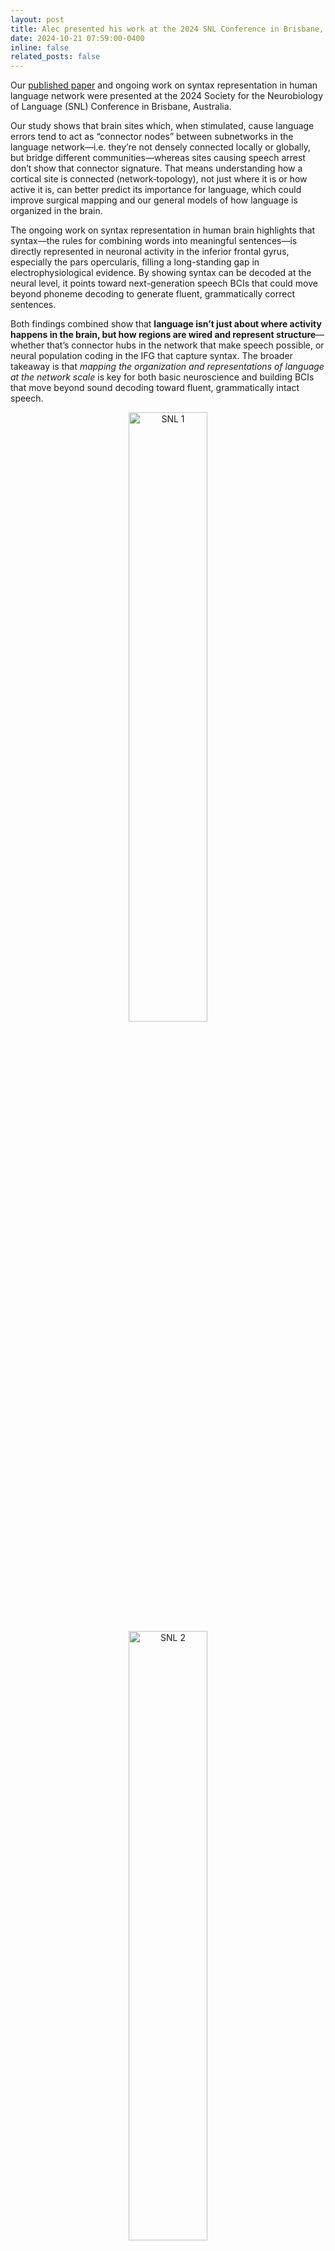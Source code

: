 ```yaml
---
layout: post
title: Alec presented his work at the 2024 SNL Conference in Brisbane, Australia!
date: 2024-10-21 07:59:00-0400
inline: false
related_posts: false
---
```


Our [published paper](https://www.nature.com/articles/s41467-024-51839-z) and ongoing work on syntax representation in human language network were presented at the 2024 Society for the Neurobiology of Language (SNL) Conference in Brisbane, Australia. 

 Our study shows that brain sites which, when stimulated, cause language errors tend to act as “connector nodes” between subnetworks in the language network—i.e. they’re not densely connected locally or globally, but bridge different communities—whereas sites causing speech arrest don’t show that connector signature. That means understanding how a cortical site is connected (network‐topology), not just where it is or how active it is, can better predict its importance for language, which could improve surgical mapping and our general models of how language is organized in the brain.

The ongoing work on syntax representation in human brain highlights that syntax—the rules for combining words into meaningful sentences—is directly represented in neuronal activity in the inferior frontal gyrus, especially the pars opercularis, filling a long-standing gap in electrophysiological evidence. By showing syntax can be decoded at the neural level, it points toward next-generation speech BCIs that could move beyond phoneme decoding to generate fluent, grammatically correct sentences.

Both findings combined show that **language isn’t just about where activity happens in the brain, but how regions are wired and represent structure**—whether that’s connector hubs in the network that make speech possible, or neural population coding in the IFG that capture syntax. The broader takeaway is that *mapping the organization and representations of language at the network scale* is key for both basic neuroscience and building BCIs that move beyond sound decoding toward fluent, grammatically intact speech.

<p align="center">
  <img src="2024_SNL1.jpeg" alt="SNL 1" width="50%"/>
  <img src="2024_SNL2.jpeg" alt="SNL 2" width="50%"/>
</p>

---

<object data="Poster_BCI_society_2025.pdf" type="application/pdf" width="700" height="500">
    <a href="Poster_BCI_society_2025.pdf">Download PDF</a>
</object>

---
